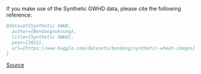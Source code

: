 If you make use of the Synthetic GWHD data, please cite the following reference:

``` bibtex 
@dataset{Synthetic GWHD,
  author={Bendangnuksung},
  title={Synthetic GWHD},
  year={2022},
  url={https://www.kaggle.com/datasets/bendang/synthetic-wheat-images}
}
```

[Source](https://www.kaggle.com/datasets/bendang/synthetic-wheat-images)